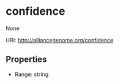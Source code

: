 # confidence

None

URI: http://alliancegenome.org/confidence



<!-- no inheritance hierarchy -->


## Properties

 * Range: string


